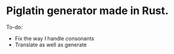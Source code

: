 # Piglatin generator made in Rust.

To-do:

- Fix the way I handle consonants
- Translate as well as generate

